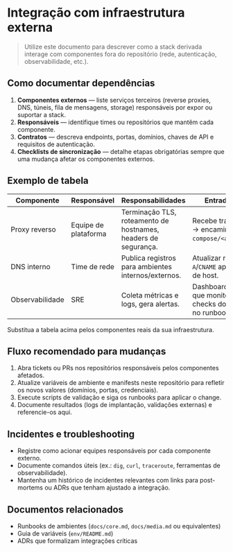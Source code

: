 # Integração com infraestrutura externa

> Utilize este documento para descrever como a stack derivada interage com componentes fora do repositório (rede, autenticação, observabilidade, etc.).

## Como documentar dependências

1. **Componentes externos** — liste serviços terceiros (reverse proxies, DNS, túneis, fila de mensagens, storage) responsáveis por expor ou suportar a stack.
2. **Responsáveis** — identifique times ou repositórios que mantêm cada componente.
3. **Contratos** — descreva endpoints, portas, domínios, chaves de API e requisitos de autenticação.
4. **Checklists de sincronização** — detalhe etapas obrigatórias sempre que uma mudança afetar os componentes externos.

## Exemplo de tabela

| Componente | Responsável | Responsabilidades | Entradas/Saídas |
| --- | --- | --- | --- |
| Proxy reverso | Equipe de plataforma | Terminação TLS, roteamento de hostnames, headers de segurança. | Recebe tráfego público → encaminha para `compose/<ambiente>.yml`. |
| DNS interno | Time de rede | Publica registros para ambientes internos/externos. | Atualizar registros `A`/`CNAME` após mudanças de host. |
| Observabilidade | SRE | Coleta métricas e logs, gera alertas. | Dashboards e alertas que monitoram health-checks documentados no runbook. |

Substitua a tabela acima pelos componentes reais da sua infraestrutura.

## Fluxo recomendado para mudanças

1. Abra tickets ou PRs nos repositórios responsáveis pelos componentes afetados.
2. Atualize variáveis de ambiente e manifests neste repositório para refletir os novos valores (domínios, portas, credenciais).
3. Execute scripts de validação e siga os runbooks para aplicar o change.
4. Documente resultados (logs de implantação, validações externas) e referencie-os aqui.

## Incidentes e troubleshooting

- Registre como acionar equipes responsáveis por cada componente externo.
- Documente comandos úteis (ex.: `dig`, `curl`, `traceroute`, ferramentas de observabilidade).
- Mantenha um histórico de incidentes relevantes com links para post-mortems ou ADRs que tenham ajustado a integração.

## Documentos relacionados

- Runbooks de ambientes (`docs/core.md`, `docs/media.md` ou equivalentes)
- Guia de variáveis (`env/README.md`)
- ADRs que formalizam integrações críticas
